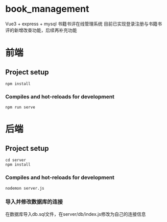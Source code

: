 # book_management

Vue3 + express + mysql 
书籍书评在线管理系统
目前已实现登录注册与书籍书评的新增改查功能，后续再补充功能

# 前端
## Project setup
```
npm install
```

### Compiles and hot-reloads for development
```
npm run serve
```

# 后端
## Project setup
```
cd server
npm install
```

### Compiles and hot-reloads for development
```
nodemon server.js
```

### 导入并修改数据库的连接
在数据库导入db.sql文件，在server/db/index.js修改为自己的连接信息



